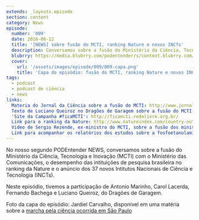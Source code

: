 ```yaml
---
extends: _layouts.episode
section: content
category: News
episode:
  number: '009'
  date: 2016-06-12
  title: '[NEWS] sobre fusão do MCTI, ranking Nature e novos INCTs'
  description: Conversamos sobre a fusão do Ministério da Ciência, Tecnologia e Inovação (MCTI) com o Ministério das Comunicações, o desempenho das intituições de pesquisa brasileira no ranking da Nature e o anúncio dos 37 novos Intitutos Nacionais de Ciência e Tecnologia (INCTs).
  blubrry: https://media.blubrry.com/podentender/s/content.blubrry.com/podentender/PODEntender_009_NEWS_sobre_fusao_do_MCTI_e_MC_ranking_nature_e_novos_INCTS.mp3
  cover:
    url: '/assets/images/episode/009/009-capa.png'
    title: 'Capa do episódio: fusão do MCTI, ranking Nature e novos INCTs'
tags:
  - podcast
  - podcast de ciência
  - news
links:
  Materia do Jornal da Ciência sobre a fusão do MCTI: http://www.jornaldaciencia.org.br/no-senado-cientistas-reforcam-repudio-a-fusao-do-ministerio-de-cti/
  Texto de Luciano Queiroz no Dragões de Garagem sobre a fusão do MCTI: http://scienceblogs.com.br/dragoesdegaragem/2016/05/ciencia-politica-e-crise-brasileira/
  'Site da Campanha #ficaMCTI': http://ficamcti.redelivre.org.br/
  Link para o ranking da Nature: http://www.natureindex.com/country-outputs/Brazil
  Video de Sergio Rezende, ex-ministro do MCTI, sobre a fusão dos ministérios: https://www.youtube.com/watch?v=0C4FWTcH32I
  Link para acompanhar os relatórios dos estudos sobre a fosfoetanolamina: http://www.mcti.gov.br/relatorios-fosfoetanolamina
---
```

No nosso segundo PODEntender NEWS, conversamos sobre a fusão do Ministério da Ciência,
Tecnologia e Inovação (MCTI) com o Ministério das Comunicações, o desempenho das intituições de
pesquisa brasileira no ranking da Nature e o anúncio dos 37 novos Intitutos Nacionais
de Ciência e Tecnologia (INCTs).

Neste episódio, tivemos a participação de Antonio Marinho, Carol Lacerda, Fernando Bachega
e Luciano Queiroz, do Dragões de Garagem.

Foto da capa do episódio: Jardiel Carvalho, disponível em 
uma matéria sobre a [marcha pela ciência ocorrida em São Paulo](https://motherboard.vice.com/pt_br/read/marcha-pela-ciencia-sp)
